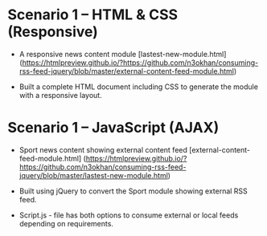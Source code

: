 # Scenario 1 – HTML & CSS (Responsive)
  - A responsive news content module [lastest-new-module.html] (https://htmlpreview.github.io/?https://github.com/n3okhan/consuming-rss-feed-jquery/blob/master/external-content-feed-module.html)

  - Built a complete HTML document including CSS to generate the module with a responsive layout.

# Scenario 1 – JavaScript (AJAX)
  - Sport news content showing external content feed [external-content-feed-module.html] (https://htmlpreview.github.io/?https://github.com/n3okhan/consuming-rss-feed-jquery/blob/master/lastest-new-module.html)

  - Built using jQuery to convert the Sport module showing external RSS feed.

  - Script.js - file has both options to consume external or local feeds depending on requirements.

